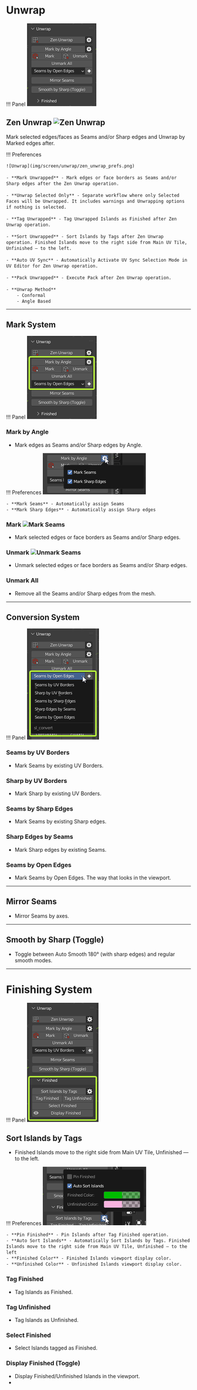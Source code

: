 # Unwrap
!!! Panel
    ![Unwrap](img/screen/unwrap/unwrapMainPanel.png)

## Zen Unwrap ![Zen Unwrap](img/icons/zen-unwrap@2x.png)

Mark selected edges/faces as Seams and/or Sharp edges and Unwrap by Marked edges after.

!!! Preferences

    ![Unwrap](img/screen/unwrap/zen_unwrap_prefs.png)

    - **Mark Unwrapped** - Mark edges or face borders as Seams and/or Sharp edges after the Zen Unwrap operation.

    - **Unwrap Selected Only** - Separate workflow where only Selected Faces will be Unwrapped. It includes warnings and Unwrapping options if nothing is selected.

    - **Tag Unwrapped** - Tag Unwrapped Islands as Finished after Zen Unwrap operation.

    - **Sort Unwrapped** - Sort Islands by Tags after Zen Unwrap operation. Finished Islands move to the right side from Main UV Tile, Unfinished — to the left.

    - **Auto UV Sync** - Automatically Activate UV Sync Selection Mode in UV Editor for Zen Unwrap operation.

    - **Pack Unwrapped** - Execute Pack after Zen Unwrap operation.

    - **Unwrap Method**
        - Conformal
        - Angle Based

---
## Mark System
!!! Panel
    ![](img/screen/unwrap/unwrap_mark_section.png)

### Mark by Angle

- Mark edges as Seams and/or Sharp edges by Angle.

!!! Preferences
    ![](img/screen/unwrap/mark_by_angle_prefs.png)

    - **Mark Seams** - Automatically assign Seams
    - **Mark Sharp Edges** - Automatically assign Sharp edges

### Mark ![Mark Seams](img/icons/mark-seams@2x.png)

- Mark selected edges or face borders as Seams and/or Sharp edges.

### Unmark ![Unmark Seams](img/icons/unmark-seams@2x.png)

- Unmark selected edges or face borders as Seams and/or Sharp edges.

### Unmark All

- Remove all the Seams and/or Sharp edges from the mesh.

---
## Conversion System
!!! Panel
    ![](img/screen/unwrap/conversion_system.png)

### Seams by UV Borders
- Mark Seams by existing UV Borders.
### Sharp by UV Borders
- Mark Sharp by existing UV Borders.
### Seams by Sharp Edges
- Mark Seams by existing Sharp edges.
### Sharp Edges by Seams
- Mark Sharp edges by existing Seams.
### Seams by Open Edges
- Mark Seams by Open Edges. The way that looks in the viewport.

---
## Mirror Seams

- Mirror Seams by axes.

---
## Smooth by Sharp (Toggle)
- Toggle between Auto Smooth 180° (with sharp edges) and regular smooth modes.

---
# Finishing System

!!! Panel
    ![](img/screen/unwrap/finished_system.png)

## Sort Islands by Tags
- Finished Islands move to the right side from Main UV Tile, Unfinished — to the left.

!!! Preferences
    ![Unwrap](img/screen/unwrap/finishing_prefs.png)

    - **Pin Finished** - Pin Islands after Tag Finished operation.
    - **Auto Sort Islands** - Automatically Sort Islands by Tags. Finished Islands move to the right side from Main UV Tile, Unfinished — to the left
    - **Finished Color** - Finished Islands viewport display color.
    - **Unfinished Color** - Unfinished Islands viewport display color.

### Tag Finished

- Tag Islands as Finished.

### Tag Unfinished

- Tag Islands as Unfinished.

### Select Finished

- Select Islands tagged as Finished.

### Display Finished (Toggle)

- Display Finished/Unfinished Islands in the viewport.
- 